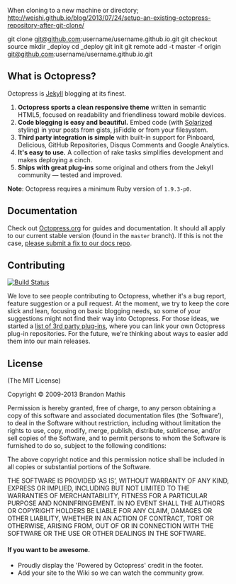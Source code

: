When cloning to a new machine or directory;
http://weishi.github.io/blog/2013/07/24/setup-an-existing-octopress-repository-after-git-clone/

git clone git@github.com:username/username.github.io.git
git checkout source
mkdir _deploy
cd _deploy
git init
git remote add -t master -f origin git@github.com:username/username.github.io.git

## What is Octopress?

Octopress is [Jekyll](https://github.com/mojombo/jekyll) blogging at its finest.

1. **Octopress sports a clean responsive theme** written in semantic HTML5, focused on readability and friendliness toward mobile devices.
2. **Code blogging is easy and beautiful.** Embed code (with [Solarized](http://ethanschoonover.com/solarized) styling) in your posts from gists, jsFiddle or from your filesystem.
3. **Third party integration is simple** with built-in support for Pinboard, Delicious, GitHub Repositories, Disqus Comments and Google Analytics.
4. **It's easy to use.** A collection of rake tasks simplifies development and makes deploying a cinch.
5. **Ships with great plug-ins** some original and others from the Jekyll community &mdash; tested and improved.

**Note**: Octopress requires a minimum Ruby version of `1.9.3-p0`.

## Documentation

Check out [Octopress.org](http://octopress.org/docs) for guides and documentation.
It should all apply to our current stable version (found in the `master`
branch). If this is not the case, [please submit a
fix to our docs repo](https://github.com/octopress/docs).

## Contributing

[![Build Status](https://travis-ci.org/imathis/octopress.png?branch=master)](https://travis-ci.org/imathis/octopress)

We love to see people contributing to Octopress, whether it's a bug report, feature suggestion or a pull request. At the moment, we try to keep the core slick and lean, focusing on basic blogging needs, so some of your suggestions might not find their way into Octopress. For those ideas, we started a [list of 3rd party plug-ins](https://github.com/imathis/octopress/wiki/3rd-party-plugins), where you can link your own Octopress plug-in repositories. For the future, we're thinking about ways to easier add them into our main releases.


## License
(The MIT License)

Copyright © 2009-2013 Brandon Mathis

Permission is hereby granted, free of charge, to any person obtaining a copy of this software and associated documentation files (the ‘Software’), to deal in the Software without restriction, including without limitation the rights to use, copy, modify, merge, publish, distribute, sublicense, and/or sell copies of the Software, and to permit persons to whom the Software is furnished to do so, subject to the following conditions:

The above copyright notice and this permission notice shall be included in all copies or substantial portions of the Software.

THE SOFTWARE IS PROVIDED ‘AS IS’, WITHOUT WARRANTY OF ANY KIND, EXPRESS OR IMPLIED, INCLUDING BUT NOT LIMITED TO THE WARRANTIES OF MERCHANTABILITY, FITNESS FOR A PARTICULAR PURPOSE AND NONINFRINGEMENT. IN NO EVENT SHALL THE AUTHORS OR COPYRIGHT HOLDERS BE LIABLE FOR ANY CLAIM, DAMAGES OR OTHER LIABILITY, WHETHER IN AN ACTION OF CONTRACT, TORT OR OTHERWISE, ARISING FROM, OUT OF OR IN CONNECTION WITH THE SOFTWARE OR THE USE OR OTHER DEALINGS IN THE SOFTWARE.


#### If you want to be awesome.
- Proudly display the 'Powered by Octopress' credit in the footer.
- Add your site to the Wiki so we can watch the community grow.
